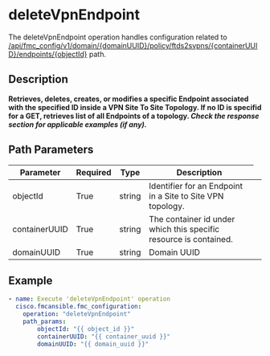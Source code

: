 # deleteVpnEndpoint

The deleteVpnEndpoint operation handles configuration related to [/api/fmc_config/v1/domain/{domainUUID}/policy/ftds2svpns/{containerUUID}/endpoints/{objectId}](/paths//api/fmc_config/v1/domain/{domain_uuid}/policy/ftds2svpns/{container_uuid}/endpoints/{object_id}.md) path.&nbsp;
## Description
**Retrieves, deletes, creates, or modifies a specific Endpoint associated with the specified ID inside a VPN Site To Site Topology. If no ID is specifid for a GET, retrieves list of all Endpoints of a topology. _Check the response section for applicable examples (if any)._**

## Path Parameters
| Parameter | Required | Type | Description |
| --------- | -------- | ---- | ----------- |
| objectId | True | string <td colspan=3> Identifier for an Endpoint in a Site to Site VPN topology. |
| containerUUID | True | string <td colspan=3> The container id under which this specific resource is contained. |
| domainUUID | True | string <td colspan=3> Domain UUID |

## Example
```yaml
- name: Execute 'deleteVpnEndpoint' operation
  cisco.fmcansible.fmc_configuration:
    operation: "deleteVpnEndpoint"
    path_params:
        objectId: "{{ object_id }}"
        containerUUID: "{{ container_uuid }}"
        domainUUID: "{{ domain_uuid }}"

```